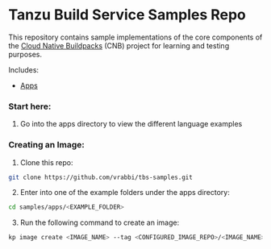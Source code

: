 # Tanzu Build Service Samples Repo
This repository contains sample implementations of the core components of the [Cloud Native Buildpacks](https://buildpacks.io/) (CNB) project for learning and testing purposes.

Includes:

- [Apps](apps/)

### Start here:
1. Go into the apps directory to view the different language examples

### Creating an Image:
1. Clone this repo:
```bash
git clone https://github.com/vrabbi/tbs-samples.git
```

2. Enter into one of the example folders under the apps directory:
```bash
cd samples/apps/<EXAMPLE_FOLDER>
```

3. Run the following command to create an image:
``` bash
kp image create <IMAGE_NAME> --tag <CONFIGURED_IMAGE_REPO>/<IMAGE_NAME> --git https://github.com/vrabbi/tbs-samples --git-revision master --sub-path ./apps/<EXAMPLE_FOLDER>/ --wait
```
